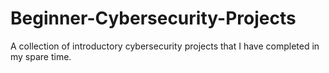 # Beginner-Cybersecurity-Projects
A collection of introductory cybersecurity projects that I have completed in my spare time.
